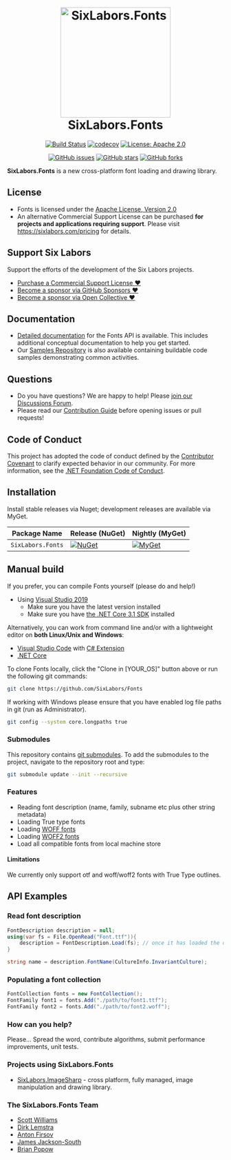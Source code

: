<h1 align="center">

<img src="https://raw.githubusercontent.com/SixLabors/Branding/master/icons/fonts/sixlabors.fonts.512.png" alt="SixLabors.Fonts" width="256"/>
<br/>
SixLabors.Fonts
</h1>

<div align="center">

[![Build Status](https://img.shields.io/github/workflow/status/SixLabors/Fonts/Build/master)](https://github.com/SixLabors/Fonts/actions)
[![codecov](https://codecov.io/gh/SixLabors/Fonts/branch/master/graph/badge.svg)](https://codecov.io/gh/SixLabors/Fonts)
[![License: Apache 2.0](https://img.shields.io/badge/license-Apache%202.0-blue.svg)](https://opensource.org/licenses/Apache-2.0)

[![GitHub issues](https://img.shields.io/github/issues/SixLabors/Fonts.svg)](https://github.com/SixLabors/Fonts/issues)
[![GitHub stars](https://img.shields.io/github/stars/SixLabors/Fonts.svg)](https://github.com/SixLabors/Fonts/stargazers)
[![GitHub forks](https://img.shields.io/github/forks/SixLabors/Fonts.svg)](https://github.com/SixLabors/Fonts/network)

</div>

**SixLabors.Fonts** is a new cross-platform font loading and drawing library.

## License
  
- Fonts is licensed under the [Apache License, Version 2.0](https://opensource.org/licenses/Apache-2.0)  
- An alternative Commercial Support License can be purchased **for projects and applications requiring support**.
Please visit https://sixlabors.com/pricing for details.

## Support Six Labors

Support the efforts of the development of the Six Labors projects. 
 - [Purchase a Commercial Support License :heart:](https://sixlabors.com/pricing/)
 - [Become a sponsor via GitHub Sponsors :heart:]( https://github.com/sponsors/SixLabors)
 - [Become a sponsor via Open Collective :heart:](https://opencollective.com/sixlabors)

## Documentation

- [Detailed documentation](https://sixlabors.github.io/docs/) for the Fonts API is available. This includes additional conceptual documentation to help you get started.
- Our [Samples Repository](https://github.com/SixLabors/Samples/tree/master/ImageSharp) is also available containing buildable code samples demonstrating common activities.

## Questions

- Do you have questions? We are happy to help! Please [join our Discussions Forum](https://github.com/SixLabors/Fonts/discussions/category_choices).
- Please read our [Contribution Guide](https://github.com/SixLabors/Fonts/blob/master/.github/CONTRIBUTING.md) before opening issues or pull requests!

## Code of Conduct  
This project has adopted the code of conduct defined by the [Contributor Covenant](https://contributor-covenant.org/) to clarify expected behavior in our community.
For more information, see the [.NET Foundation Code of Conduct](https://dotnetfoundation.org/code-of-conduct).

## Installation

Install stable releases via Nuget; development releases are available via MyGet.

| Package Name                   | Release (NuGet) | Nightly (MyGet) |
|--------------------------------|-----------------|-----------------|
| `SixLabors.Fonts`         | [![NuGet](https://img.shields.io/nuget/v/SixLabors.Fonts.svg)](https://www.nuget.org/packages/SixLabors.Fonts/) | [![MyGet](https://img.shields.io/myget/sixlabors/v/SixLabors.Fonts.svg)](https://www.myget.org/feed/sixlabors/package/nuget/SixLabors.Fonts) |

## Manual build

If you prefer, you can compile Fonts yourself (please do and help!)

- Using [Visual Studio 2019](https://visualstudio.microsoft.com/vs/)
  - Make sure you have the latest version installed
  - Make sure you have [the .NET Core 3.1 SDK](https://www.microsoft.com/net/core#windows) installed

Alternatively, you can work from command line and/or with a lightweight editor on **both Linux/Unix and Windows**:

- [Visual Studio Code](https://code.visualstudio.com/) with [C# Extension](https://marketplace.visualstudio.com/items?itemName=ms-vscode.csharp)
- [.NET Core](https://www.microsoft.com/net/core#linuxubuntu)

To clone Fonts locally, click the "Clone in [YOUR_OS]" button above or run the following git commands:

```bash
git clone https://github.com/SixLabors/Fonts
```

If working with Windows please ensure that you have enabled log file paths in git (run as Administrator).

```bash
git config --system core.longpaths true
```

### Submodules

This repository contains [git submodules](https://blog.github.com/2016-02-01-working-with-submodules/). To add the submodules to the project, navigate to the repository root and type:

``` bash
git submodule update --init --recursive
```

### Features
- Reading font description (name, family, subname etc plus other string metadata)
- Loading True type fonts
- Loading [WOFF fonts](https://www.w3.org/Submission/WOFF/)
- Loading [WOFF2 fonts](https://www.w3.org/TR/WOFF2)
- Load all compatible fonts from local machine store

#### Limitations
We currently only support otf and woff/woff2 fonts with True Type outlines.

## API Examples

### Read font description

```c#
FontDescription description = null;
using(var fs = File.OpenRead("Font.ttf")){
    description = FontDescription.Load(fs); // once it has loaded the data the stream is no longer required and can be disposed of
}

string name = description.FontName(CultureInfo.InvariantCulture);

```

### Populating a font collection

```c#
FontCollection fonts = new FontCollection();
FontFamily font1 = fonts.Add("./path/to/font1.ttf");
FontFamily font2 = fonts.Add("./path/to/font2.woff");

```

### How can you help?

Please... Spread the word, contribute algorithms, submit performance improvements, unit tests.

### Projects using SixLabors.Fonts

* [SixLabors.ImageSharp](https://github.com/jimBobSquarePants/ImageSharp) - cross platform, fully managed, image manipulation and drawing library.

### The SixLabors.Fonts Team

- [Scott Williams](https://github.com/tocsoft)
- [Dirk Lemstra](https://github.com/dlemstra)
- [Anton Firsov](https://github.com/antonfirsov)
- [James Jackson-South](https://github.com/jimbobsquarepants)
- [Brian Popow](https://github.com/brianpopow)
